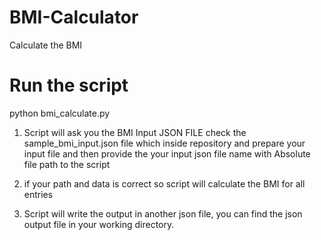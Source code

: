 # BMI-Calculator
Calculate the BMI

# Run the script

  python bmi_calculate.py
  
1. Script will ask you the BMI Input JSON FILE check the sample_bmi_input.json file which inside repository and prepare your input file and then provide the your input json file name with Absolute file path to the script

2. if your path and data is correct so script will calculate the BMI for all entries

3. Script will write the output in another json file, you can find the json output file in your working directory.
